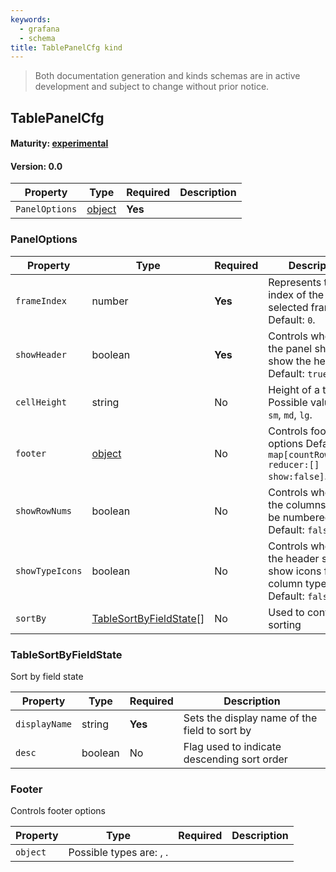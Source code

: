 ```yaml
---
keywords:
  - grafana
  - schema
title: TablePanelCfg kind
---
```

> Both documentation generation and kinds schemas are in active development and subject to change without prior notice.

## TablePanelCfg

#### Maturity: [experimental](../../../maturity/#experimental)
#### Version: 0.0



| Property       | Type                    | Required | Description |
|----------------|-------------------------|----------|-------------|
| `PanelOptions` | [object](#paneloptions) | **Yes**  |             |

### PanelOptions

| Property        | Type                                              | Required | Description                                                                          |
|-----------------|---------------------------------------------------|----------|--------------------------------------------------------------------------------------|
| `frameIndex`    | number                                            | **Yes**  | Represents the index of the selected frame Default: `0`.                             |
| `showHeader`    | boolean                                           | **Yes**  | Controls whether the panel should show the header Default: `true`.                   |
| `cellHeight`    | string                                            | No       | Height of a table cell<br/>Possible values are: `sm`, `md`, `lg`.                    |
| `footer`        | [object](#footer)                                 | No       | Controls footer options Default: `map[countRows:false reducer:[] show:false]`.       |
| `showRowNums`   | boolean                                           | No       | Controls whether the columns should be numbered Default: `false`.                    |
| `showTypeIcons` | boolean                                           | No       | Controls whether the header should show icons for the column types Default: `false`. |
| `sortBy`        | [TableSortByFieldState](#tablesortbyfieldstate)[] | No       | Used to control row sorting                                                          |

### TableSortByFieldState

Sort by field state

| Property      | Type    | Required | Description                                   |
|---------------|---------|----------|-----------------------------------------------|
| `displayName` | string  | **Yes**  | Sets the display name of the field to sort by |
| `desc`        | boolean | No       | Flag used to indicate descending sort order   |

### Footer

Controls footer options

| Property | Type                              | Required | Description |
|----------|-----------------------------------|----------|-------------|
| `object` | Possible types are: [](#), [](#). |          |             |


